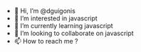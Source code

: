 - 👋 Hi, I’m @dguigonis
- 👀 I’m interested in javascript
- 🌱 I’m currently learning javascript
- 💞️ I’m looking to collaborate on javascript
- 📫 How to reach me ?

<!---
dguigonis/dguigonis is a ✨ special ✨ repository because its `README.md` (this file) appears on your GitHub profile.
You can click the Preview link to take a look at your changes.
--->
